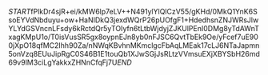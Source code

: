 $START$fPlkDr4sjR+ei/kMW6lp7eLV++N491ylYlQlCzV55/gKHd/0MkQ1YnK6SsoEYVdNbduyu+ow+HaNIDkQ3jexdWQrP26pUOfgF1+HdedhsnZNJWRsJlwYLYdGSVncnLFsdy6kRctdQr5yTOIyfn6tLtbWjdyjZJKUlPEnI0DMg8yTdAWnTxagKMpU1o/T0isVusSR5gx8oypnEJn8yb0nFJSC6QvtTbEk9Oe/yFcef7uE900jXpO18qfMC2Ihh90Za/nNWqKBvhnMKmclgcFbAqLMEak17cLJ6NTaJapmn5onVzq8EUuJipRgC0S46B1E1touQb1XJwSGjJsRLtzVVmsuEXjXBYSbH26md69v9lM3ciLgYakkxZHNnCfqFj7U$END$
